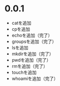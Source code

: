 # 0.0.1
* catを追加
* cpを追加
* echoを追加（完了）
* groupsを追加（完了）
* lsを追加
* mkdirを追加（完了）
* pwdを追加（完了）
* rmを追加（完了）
* touchを追加
* whoamiを追加（完了）
